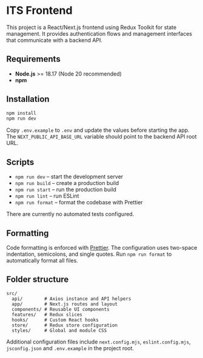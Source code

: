 # ITS Frontend

This project is a React/Next.js frontend using Redux Toolkit for state management. It provides authentication flows and management interfaces that communicate with a backend API.

## Requirements

- **Node.js** >= 18.17 (Node 20 recommended)
- **npm**

## Installation

```bash
npm install
npm run dev
```

Copy `.env.example` to `.env` and update the values before starting the app.
The `NEXT_PUBLIC_API_BASE_URL` variable should point to the backend API root URL.

## Scripts

- `npm run dev` – start the development server
- `npm run build` – create a production build
- `npm run start` – run the production build
- `npm run lint` – run ESLint
- `npm run format` – format the codebase with Prettier

There are currently no automated tests configured.

## Formatting

Code formatting is enforced with [Prettier](https://prettier.io/). The
configuration uses two-space indentation, semicolons, and single quotes. Run
`npm run format` to automatically format all files.

## Folder structure

```
src/
  api/        # Axios instance and API helpers
  app/        # Next.js routes and layout
  components/ # Reusable UI components
  features/   # Redux slices
  hooks/      # Custom React hooks
  store/      # Redux store configuration
  styles/     # Global and module CSS
```

Additional configuration files include `next.config.mjs`, `eslint.config.mjs`, `jsconfig.json` and `.env.example` in the project root.
